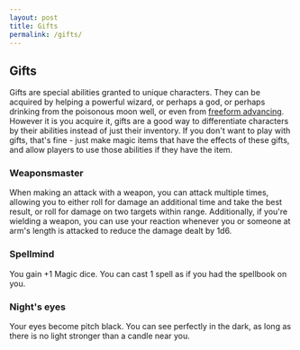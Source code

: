 ```yaml
---
layout: post
title: Gifts
permalink: /gifts/
---
```


## Gifts

Gifts are special abilities granted to unique characters. They can be acquired by helping a powerful wizard, or perhaps a god, or perhaps drinking from the poisonous moon well, or even from [freeform advancing](https://bartapapa.github.io/legend/additional-rules#freeform-advancement). However it is you acquire it, gifts are a good way to differentiate characters by their abilities instead of just their inventory. If you don't want to play with gifts, that's fine - just make magic items that have the effects of these gifts, and allow players to use those abilities if they have the item.

### Weaponsmaster
When making an attack with a weapon, you can attack multiple times, allowing you to either roll for damage an additional time and take the best result, or roll for damage on two targets within range. Additionally, if you're wielding a weapon, you can use your reaction whenever you or someone at arm's length is attacked to reduce the damage dealt by 1d6.

### Spellmind
You gain +1 Magic dice. You can cast 1 spell as if you had the spellbook on you. 

### Night's eyes
Your eyes become pitch black. You can see perfectly in the dark, as long as there is no light stronger than a candle near you.




